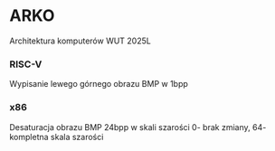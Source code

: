 # ARKO

Architektura komputerów 
WUT 2025L

### RISC-V
Wypisanie lewego górnego obrazu BMP w 1bpp

### x86
Desaturacja obrazu BMP 24bpp w skali szarości 0- brak zmiany, 64- kompletna skala szarości
